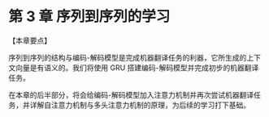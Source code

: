 
# 第 3 章 序列到序列的学习

【本章要点】

序列到序列的结构与编码-解码模型是完成机器翻译任务的利器，它所生成的上下文向量是有语义的。我们将使用 GRU 搭建编码-解码模型并完成初步的机器翻译任务。

在本章的后半部分，将会给编码-解码模型加入注意力机制并再次尝试机器翻译任务，并详解自注意力机制与多头注意力机制的原理，为后续的学习打下基础。
